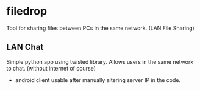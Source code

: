 filedrop
========

Tool for sharing files between PCs in the same network. (LAN File Sharing)

LAN Chat
--------
Simple python app using twisted library.
Allows users in the same network to chat. (without internet of course)

+ android client usable after manually altering server IP in the code.
